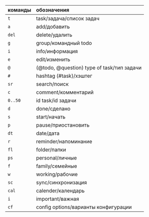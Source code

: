 |команды      | обозначения                     |
|-------------|:--------------------------------|
|`t`|task/задача/список задач                   |
|`a`|add/добавить                               |
|`del`|delete/удалить                           |
|`g`|group/командный todo                       |
|`i`|info/информация                            |
|`e`|edit/изменить                              |
|`@`|(@todo, @question) type of task/тип задачи |
|`#`|hashtag (#task)/хэштег                     |
|`sr`|search/поиск                              |
|`c`|comment/комментарий                        |
|`0..50`|id task/id задачи                      |
|`d`|done/сделано                               |
|`s`|start/начать                               |
|`p`|pause/приостановить                        |
|`dt`|date/дата                                 |
|`r`|reminder/напоминание                       |
|`fl`|folder/папки                              |
|`ps`|personal/личные                           |
|`f`|family/семейные                            | 
|`w`|working/рабочие                            |
|`sc`|sync/синхронизация                        |
|`cal`|calender/календарь                       |
|`i`|important/важная                           |
|`cf`|config options/варианты конфигурации      |
